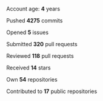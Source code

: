 Account age: **4** years

Pushed **4275** commits

Opened **5** issues

Submitted **320** pull requests

Reviewed **118** pull requests

Received **14** stars

Own **54** repositories

Contributed to **17** public repositories

